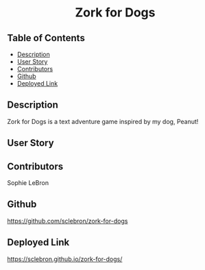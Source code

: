 <h1 align='center'>Zork for Dogs</h1>

## Table of Contents

- [Description](#description)
- [User Story](#user_story)
- [Contributors](#contributors)
- [Github](#github)
- [Deployed Link](#deployed_link)

## Description

Zork for Dogs is a text adventure game inspired by my dog, Peanut! 

## User Story

## Contributors 

Sophie LeBron

## Github

https://github.com/sclebron/zork-for-dogs

## Deployed Link

https://sclebron.github.io/zork-for-dogs/
